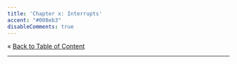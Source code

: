 ```yaml
---
title: 'Chapter x: Interrupts'
accent: "#008eb3"
disableComments: true
---
```


&laquo;&nbsp;[Back to Table of Content](/toc)<br/>

<hr/>
<!--
&raquo;&nbsp;[Naar de labo opgave](#oef)
-->